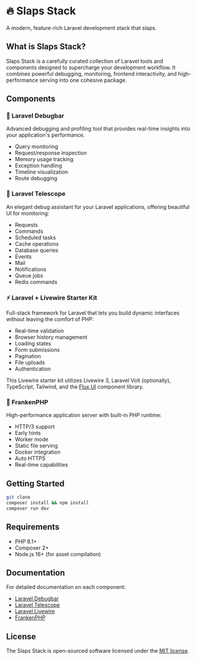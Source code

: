# 🔥 Slaps Stack

A modern, feature-rich Laravel development stack that slaps.

## What is Slaps Stack?

Slaps Stack is a carefully curated collection of Laravel tools and components designed to supercharge your development workflow. It combines powerful debugging, monitoring, frontend interactivity, and high-performance serving into one cohesive package.

## Components

### 🐞 Laravel Debugbar
Advanced debugging and profiling tool that provides real-time insights into your application's performance. 

- Query monitoring
- Request/response inspection  
- Memory usage tracking
- Exception handling
- Timeline visualization
- Route debugging

### 🔭 Laravel Telescope
An elegant debug assistant for your Laravel applications, offering beautiful UI for monitoring:

- Requests
- Commands
- Scheduled tasks
- Cache operations  
- Database queries
- Events
- Mail
- Notifications
- Queue jobs
- Redis commands

### ⚡ Laravel + Livewire Starter Kit
Full-stack framework for Laravel that lets you build dynamic interfaces without leaving the comfort of PHP:

- Real-time validation
- Browser history management
- Loading states
- Form submissions
- Pagination
- File uploads
- Authentication

This Livewire starter kit utilizes Livewire 3, Laravel Volt (optionally), TypeScript, Tailwind, and the [Flux UI](https://fluxui.dev) component library.

### 🚀 FrankenPHP
High-performance application server with built-in PHP runtime:

- HTTP/3 support
- Early hints
- Worker mode
- Static file serving  
- Docker integration
- Auto HTTPS
- Real-time capabilities

## Getting Started

```bash
git clone 
composer install && npm install
composer run dev
```

## Requirements

- PHP 8.1+
- Composer 2+
- Node.js 16+ (for asset compilation)

## Documentation

For detailed documentation on each component:

- [Laravel Debugbar](https://github.com/barryvdh/laravel-debugbar)
- [Laravel Telescope](https://laravel.com/docs/telescope)
- [Laravel Livewire](https://laravel-livewire.com)
- [FrankenPHP](https://frankenphp.dev)

## License

The Slaps Stack is open-sourced software licensed under the [MIT license](https://opensource.org/licenses/MIT).
